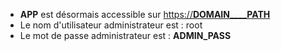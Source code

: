 - __APP__ est désormais accessible sur [https://__DOMAIN____PATH__](https://__DOMAIN____PATH__)
- Le nom d'utilisateur administrateur est : root
- Le mot de passe administrateur est : __ADMIN_PASS__
